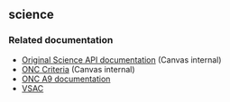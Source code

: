 ## science

### Related documentation

- [Original Science API documentation](https://docs.google.com/document/d/1yFOTcFQAJ4llKFpq8qelLzFW-8gmObendb72HbhciFk/edit#) (Canvas internal)
- [ONC Criteria](https://docs.google.com/spreadsheets/d/18_1Xl2oAaJMuVJam4PJ7freSZ_KE5lSpOHlNAXXg5DA/edit#gid=491621505) (Canvas internal)
- [ONC A9 documentation](https://oncprojectracking.healthit.gov/wiki/pages/viewpage.action?pageId=8389297)
- [VSAC](https://vsac.nlm.nih.gov/welcome)
